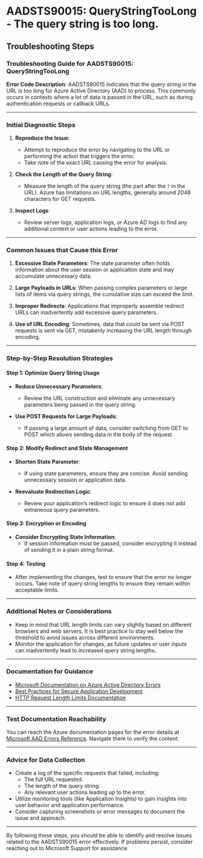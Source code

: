 
# AADSTS90015: QueryStringTooLong - The query string is too long.


## Troubleshooting Steps
### Troubleshooting Guide for AADSTS90015: QueryStringTooLong

**Error Code Description**: AADSTS90015 indicates that the query string in the URL is too long for Azure Active Directory (AAD) to process. This commonly occurs in contexts where a lot of data is passed in the URL, such as during authentication requests or callback URLs.

---

### Initial Diagnostic Steps
1. **Reproduce the Issue**:
   - Attempt to reproduce the error by navigating to the URL or performing the action that triggers the error.
   - Take note of the exact URL causing the error for analysis.

2. **Check the Length of the Query String**:
   - Measure the length of the query string (the part after the `?` in the URL). Azure has limitations on URL lengths, generally around 2048 characters for GET requests.

3. **Inspect Logs**:
   - Review server logs, application logs, or Azure AD logs to find any additional context or user actions leading to the error.

---

### Common Issues that Cause this Error
1. **Excessive State Parameters**: The state parameter often holds information about the user session or application state and may accumulate unnecessary data.
   
2. **Large Payloads in URLs**: When passing complex parameters or large lists of items via query strings, the cumulative size can exceed the limit.

3. **Improper Redirects**: Applications that improperly assemble redirect URLs can inadvertently add excessive query parameters.

4. **Use of URL Encoding**: Sometimes, data that could be sent via POST requests is sent via GET, mistakenly increasing the URL length through encoding.

---

### Step-by-Step Resolution Strategies
#### Step 1: Optimize Query String Usage
- **Reduce Unnecessary Parameters**:
  - Review the URL construction and eliminate any unnecessary parameters being passed in the query string.

- **Use POST Requests for Large Payloads**:
  - If passing a large amount of data, consider switching from GET to POST which allows sending data in the body of the request.

#### Step 2: Modify Redirect and State Management
- **Shorten State Parameter**:
  - If using state parameters, ensure they are concise. Avoid sending unnecessary session or application data.

- **Reevaluate Redirection Logic**:
  - Review your application’s redirect logic to ensure it does not add extraneous query parameters.

#### Step 3: Encryption or Encoding
- **Consider Encrypting State Information**:
  - If session information must be passed, consider encrypting it instead of sending it in a plain string format.

#### Step 4: Testing
- After implementing the changes, test to ensure that the error no longer occurs. Take note of query string lengths to ensure they remain within acceptable limits.

---

### Additional Notes or Considerations
- Keep in mind that URL length limits can vary slightly based on different browsers and web servers. It is best practice to stay well below the threshold to avoid issues across different environments.
- Monitor the application for changes, as future updates or user inputs can inadvertently lead to increased query string lengths.

---

### Documentation for Guidance
- [Microsoft Documentation on Azure Active Directory Errors](https://learn.microsoft.com/en-us/azure/active-directory/develop/reference-aad-errors)
- [Best Practices for Secure Application Development](https://learn.microsoft.com/en-us/azure/architecture/best-practices/)
- [HTTP Request Length Limits Documentation](https://learn.microsoft.com/en-us/iis/configuration/system.webserver/serverruntime/#maximumurllength)

---

### Test Documentation Reachability
You can reach the Azure documentation pages for the error details at [Microsoft AAD Errors Reference](https://learn.microsoft.com/en-us/azure/active-directory/develop/reference-aad-errors). Navigate there to verify the content.

---

### Advice for Data Collection
- Create a log of the specific requests that failed, including:
  - The full URL requested.
  - The length of the query string.
  - Any relevant user actions leading up to the error.
- Utilize monitoring tools (like Application Insights) to gain insights into user behavior and application performance.
- Consider capturing screenshots or error messages to document the issue and approach.

---

By following these steps, you should be able to identify and resolve issues related to the AADSTS90015 error effectively. If problems persist, consider reaching out to Microsoft Support for assistance.
